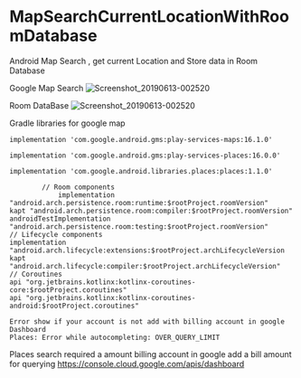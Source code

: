 # MapSearchCurrentLocationWithRoomDatabase

Android Map Search , get current Location and Store data in  Room Database


Google Map Search 
![Screenshot_20190613-002520]("https://user-images.githubusercontent.com/24818899/59404402-034d1300-8dc4-11e9-9755-f5da189e889f.png") 

Room DataBase 
![Screenshot_20190613-002520](https://user-images.githubusercontent.com/24818899/59404360-e57fae00-8dc3-11e9-8046-bebd73578ee8.png)


Gradle libraries for google map 

	implementation 'com.google.android.gms:play-services-maps:16.1.0'

	implementation 'com.google.android.gms:play-services-places:16.0.0'

	implementation 'com.google.android.libraries.places:places:1.1.0'

 			// Room components
				implementation "android.arch.persistence.room:runtime:$rootProject.roomVersion"
    kapt "android.arch.persistence.room:compiler:$rootProject.roomVersion"
    androidTestImplementation "android.arch.persistence.room:testing:$rootProject.roomVersion"
    // Lifecycle components
    implementation "android.arch.lifecycle:extensions:$rootProject.archLifecycleVersion
    kapt "android.arch.lifecycle:compiler:$rootProject.archLifecycleVersion"
    // Coroutines
    api "org.jetbrains.kotlinx:kotlinx-coroutines-core:$rootProject.coroutines"
    api "org.jetbrains.kotlinx:kotlinx-coroutines-android:$rootProject.coroutines"

	Error show if your account is not add with billing account in google Dashboard
	Places: Error while autocompleting: OVER_QUERY_LIMIT
	
	
Places search required a amount billing account in google  add a bill amount for querying
https://console.cloud.google.com/apis/dashboard
